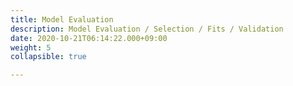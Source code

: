 ```yaml
---
title: Model Evaluation
description: Model Evaluation / Selection / Fits / Validation
date: 2020-10-21T06:14:22.000+09:00
weight: 5
collapsible: true

---
```

